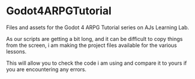 # Godot4ARPGTutorial
Files and assets for the Godot 4 ARPG Tutorial series on AJs Learning Lab.

As our scripts are getting a bit long, and it can be difficult to copy things from the screen, i am making the project files available for the various lessons.

This will allow you to check the code i am using and compare it to yours if you are encountering any errors.
